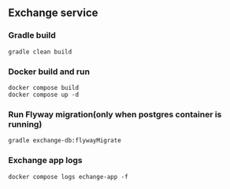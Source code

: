 ## Exchange service

### Gradle build
```shell
gradle clean build
```

### Docker build and run
```shell
docker compose build
docker compose up -d
```

### Run Flyway migration(only when postgres container is running)
```shell
gradle exchange-db:flywayMigrate
```

### Exchange app logs
```shell
docker compose logs echange-app -f
```
